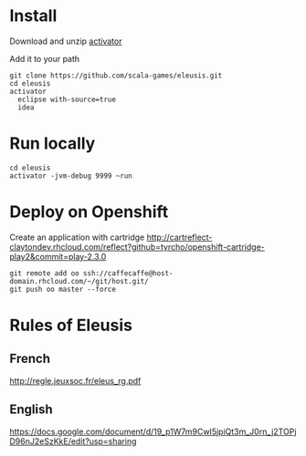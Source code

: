# Install

Download and unzip [activator](https://www.playframework.com/documentation/2.3.x/Installing)

Add it to your path

```
git clone https://github.com/scala-games/eleusis.git
cd eleusis
activator
  eclipse with-source=true
  idea
```

# Run locally

```
cd eleusis
activator -jvm-debug 9999 ~run
```


# Deploy on Openshift

Create an application with cartridge http://cartreflect-claytondev.rhcloud.com/reflect?github=tyrcho/openshift-cartridge-play2&commit=play-2.3.0

```
git remote add oo ssh://caffecaffe@host-domain.rhcloud.com/~/git/host.git/
git push oo master --force

```

# Rules of Eleusis

## French
http://regle.jeuxsoc.fr/eleus_rg.pdf

## English
https://docs.google.com/document/d/19_p1W7m9CwI5jpiQt3m_J0rn_j2TOPjD96nJ2eSzKkE/edit?usp=sharing
